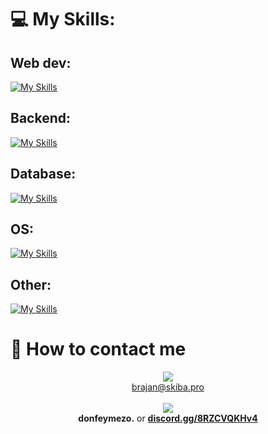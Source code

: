 
# 💻 My Skills:
## Web dev:
[![My Skills](https://skillicons.dev/icons?i=html,css,js,jquery,php)](https://skillicons.dev)

## Backend:
[![My Skills](https://skillicons.dev/icons?i=lua,py)](https://skillicons.dev)

## Database:
[![My Skills](https://skillicons.dev/icons?i=mysql,sqlite)](https://skillicons.dev)

## OS:
[![My Skills](https://skillicons.dev/icons?i=windows,linux,kali)](https://skillicons.dev)

## Other:
[![My Skills](https://skillicons.dev/icons?i=git,cloudflare)](https://skillicons.dev)

# 📩 How to contact me
<p align="center">
  <a>
     <img src="https://skillicons.dev/icons?i=gmail" /> <br>
    <a href="mailto:brajan@skiba.pro">brajan@skiba.pro</a> <br><br>
     <img src="https://skillicons.dev/icons?i=discord" /> <br>
    <b>donfeymezo.</b> or <a href="https://discord.gg/8RZCVQKHv4" style="font-weight: bold">discord.gg/8RZCVQKHv4</a>
  </a>
</p>

#   
